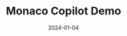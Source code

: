 ---
title: "Monaco Copilot Demo"
date: 2024-01-04
draft: false
emoji: "💻"
github_repo: "https://github.com/aymenfurter/custom-monaco-copilot-demo"
description: "Sample of a custom copilot for Monaco-based web-IDEs."
tags: ["JavaScript", "CSS", "HTML"]
weight: 40
---